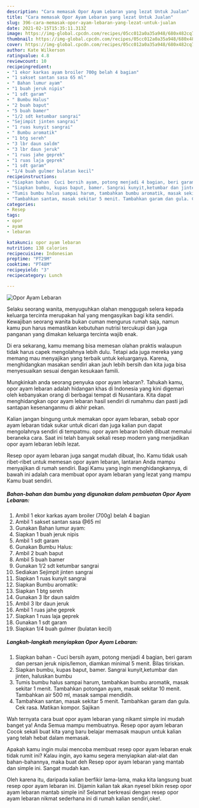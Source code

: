 ```yaml
---
description: "Cara memasak Opor Ayam Lebaran yang lezat Untuk Jualan"
title: "Cara memasak Opor Ayam Lebaran yang lezat Untuk Jualan"
slug: 396-cara-memasak-opor-ayam-lebaran-yang-lezat-untuk-jualan
date: 2021-02-15T15:35:11.313Z
image: https://img-global.cpcdn.com/recipes/05cc012a0a35a948/680x482cq70/opor-ayam-lebaran-foto-resep-utama.jpg
thumbnail: https://img-global.cpcdn.com/recipes/05cc012a0a35a948/680x482cq70/opor-ayam-lebaran-foto-resep-utama.jpg
cover: https://img-global.cpcdn.com/recipes/05cc012a0a35a948/680x482cq70/opor-ayam-lebaran-foto-resep-utama.jpg
author: Kate Wilkerson
ratingvalue: 4.8
reviewcount: 10
recipeingredient:
- "1 ekor karkas ayam broiler 700g belah 4 bagian"
- "1 sakset santan sasa 65 ml"
- " Bahan lumur ayam"
- "1 buah jeruk nipis"
- "1 sdt garam"
- " Bumbu Halus"
- "2 buah baput"
- "5 buah bamer"
- "1/2 sdt ketumbar sangrai"
- "Sejimpit jinten sangrai"
- "1 ruas kunyit sangrai"
- " Bumbu aromatik"
- "1 btg sereh"
- "3 lbr daun saldm"
- "3 lbr daun jeruk"
- "1 ruas jahe geprek"
- "1 ruas laja geprek"
- "1 sdt garam"
- "1/4 buah gulmer bulatan kecil"
recipeinstructions:
- "Siapkan bahan  Cuci bersih ayam, potong menjadi 4 bagian, beri garam dan persan jeruk nipis/lemon, diamkan minimal 5 menit. Bilas tiriskan."
- "Siapkan bumbu, kupas baput, bamer. Sangrai kunyit,ketumbar dan jinten, haluskan bumbu"
- "Tumis bumbu halus sampai harum, tambahkan bumbu aromatik, masak sekitar 1 menit. Tambahkan potongan ayam, masak sekitar 10 menit. Tambahkan air 500 ml, masak sampai mendidih."
- "Tambahkan santan, masak sekitar 5 menit. Tambahkan garam dan gula. Cek rasa. Matikan kompor. Sajikan"
categories:
- Resep
tags:
- opor
- ayam
- lebaran

katakunci: opor ayam lebaran 
nutrition: 138 calories
recipecuisine: Indonesian
preptime: "PT29M"
cooktime: "PT48M"
recipeyield: "3"
recipecategory: Lunch

---
```



![Opor Ayam Lebaran](https://img-global.cpcdn.com/recipes/05cc012a0a35a948/680x482cq70/opor-ayam-lebaran-foto-resep-utama.jpg)

Selaku seorang wanita, menyuguhkan olahan menggugah selera kepada keluarga tercinta merupakan hal yang mengasyikan bagi kita sendiri. Kewajiban seorang  wanita bukan cuman mengurus rumah saja, namun kamu pun harus memastikan kebutuhan nutrisi tercukupi dan juga panganan yang dimakan keluarga tercinta wajib enak.

Di era  sekarang, kamu memang bisa memesan olahan praktis walaupun tidak harus capek mengolahnya lebih dulu. Tetapi ada juga mereka yang memang mau menyajikan yang terbaik untuk keluarganya. Karena, menghidangkan masakan sendiri akan jauh lebih bersih dan kita juga bisa menyesuaikan sesuai dengan kesukaan famili. 



Mungkinkah anda seorang penyuka opor ayam lebaran?. Tahukah kamu, opor ayam lebaran adalah hidangan khas di Indonesia yang kini digemari oleh kebanyakan orang di berbagai tempat di Nusantara. Kita dapat menghidangkan opor ayam lebaran hasil sendiri di rumahmu dan pasti jadi santapan kesenanganmu di akhir pekan.

Kalian jangan bingung untuk memakan opor ayam lebaran, sebab opor ayam lebaran tidak sukar untuk dicari dan juga kalian pun dapat mengolahnya sendiri di tempatmu. opor ayam lebaran boleh dibuat memalui beraneka cara. Saat ini telah banyak sekali resep modern yang menjadikan opor ayam lebaran lebih lezat.

Resep opor ayam lebaran juga sangat mudah dibuat, lho. Kamu tidak usah ribet-ribet untuk memesan opor ayam lebaran, lantaran Anda mampu menyajikan di rumah sendiri. Bagi Kamu yang ingin menghidangkannya, di bawah ini adalah cara membuat opor ayam lebaran yang lezat yang mampu Kamu buat sendiri.

<!--inarticleads1-->

##### Bahan-bahan dan bumbu yang digunakan dalam pembuatan Opor Ayam Lebaran:

1. Ambil 1 ekor karkas ayam broiler (700g) belah 4 bagian
1. Ambil 1 sakset santan sasa @65 ml
1. Gunakan  Bahan lumur ayam:
1. Siapkan 1 buah jeruk nipis
1. Ambil 1 sdt garam
1. Gunakan  Bumbu Halus:
1. Ambil 2 buah baput
1. Ambil 5 buah bamer
1. Gunakan 1/2 sdt ketumbar sangrai
1. Sediakan Sejimpit jinten sangrai
1. Siapkan 1 ruas kunyit sangrai
1. Siapkan  Bumbu aromatik:
1. Siapkan 1 btg sereh
1. Gunakan 3 lbr daun saldm
1. Ambil 3 lbr daun jeruk
1. Ambil 1 ruas jahe geprek
1. Siapkan 1 ruas laja geprek
1. Gunakan 1 sdt garam
1. Siapkan 1/4 buah gulmer (bulatan kecil)




<!--inarticleads2-->

##### Langkah-langkah menyiapkan Opor Ayam Lebaran:

1. Siapkan bahan -  Cuci bersih ayam, potong menjadi 4 bagian, beri garam dan persan jeruk nipis/lemon, diamkan minimal 5 menit. Bilas tiriskan.
1. Siapkan bumbu, kupas baput, bamer. Sangrai kunyit,ketumbar dan jinten, haluskan bumbu
1. Tumis bumbu halus sampai harum, tambahkan bumbu aromatik, masak sekitar 1 menit. Tambahkan potongan ayam, masak sekitar 10 menit. Tambahkan air 500 ml, masak sampai mendidih.
1. Tambahkan santan, masak sekitar 5 menit. Tambahkan garam dan gula. Cek rasa. Matikan kompor. Sajikan




Wah ternyata cara buat opor ayam lebaran yang nikamt simple ini mudah banget ya! Anda Semua mampu membuatnya. Resep opor ayam lebaran Cocok sekali buat kita yang baru belajar memasak maupun untuk kalian yang telah hebat dalam memasak.

Apakah kamu ingin mulai mencoba membuat resep opor ayam lebaran enak tidak rumit ini? Kalau ingin, ayo kamu segera menyiapkan alat-alat dan bahan-bahannya, maka buat deh Resep opor ayam lebaran yang mantab dan simple ini. Sangat mudah kan. 

Oleh karena itu, daripada kalian berfikir lama-lama, maka kita langsung buat resep opor ayam lebaran ini. Dijamin kalian tak akan nyesel bikin resep opor ayam lebaran mantab simple ini! Selamat berkreasi dengan resep opor ayam lebaran nikmat sederhana ini di rumah kalian sendiri,oke!.

